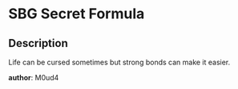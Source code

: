 # SBG Secret Formula

## Description

Life can be cursed sometimes but strong bonds can make it easier. 
 
 **author**: M0ud4